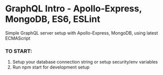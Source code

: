 # GraphQL Intro - Apollo-Express, MongoDB, ES6, ESLint
Simple GraphQL server setup with Apollo-Express, MongoDB, using latest ECMAScript

### TO START:
1. Setup your database connection string or setup security/env variables
2. Run npm start for development setup
